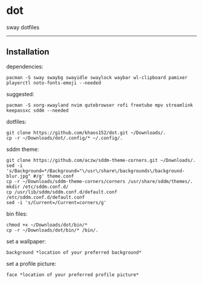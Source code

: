 # dot
sway dotfiles

---------------------------------------------------
Installation
---------------------------------------------------

dependencies:
```
pacman -S sway swaybg swayidle swaylock waybar wl-clipboard pamixer playerctl noto-fonts-emoji --needed
```

suggested:
```
pacman -S xorg-xwayland nvim qutebrowser rofi freetube mpv streamlink keepassxc sddm --needed
```

dotfiles:
```
git clone https://github.com/khaos152/dot.git ~/Downloads/.
cp -r ~/Downloads/dot/.config/* ~/.config/.
```

sddm theme:
```
git clone https://github.com/aczw/sddm-theme-corners.git ~/Downloads/.
sed -i 's/Background=*/Background="\/usr\/share\/backgrounds\/background-blur.jpg" #/g' theme.conf
cp -r ~/Downloads/sddm-theme-corners/corners /usr/share/sddm/themes/.
mkdir /etc/sddm.conf.d/
cp /usr/lib/sddm/sddm.conf.d/default.conf /etc/sddm.conf.d/default.conf
sed -i 's/Current=/Current=corners/g'
```

bin files:
```
chmod +x ~/Downloads/dot/bin/*
cp -r ~/Downloads/dot/bin/* /bin/.
```

set a wallpaper:
```
background *location of your preferred background*
```

set a profile picture:
```
face *location of your preferred profile picture*
```
